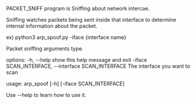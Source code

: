 PACKET_SNIFF program is Sniffing about network intercae.

Sniffing watches packets being sent inside that interface to determine internal information about the packet.

ex) python3 arp_spoof.py -iface {interface name}

Packet sniffing arguments type.

options:
  -h, --help            show this help message and exit
  -iface SCAN_INTERFACE, --interface SCAN_INTERFACE
                        The interface you want to scan



usage: arp_spoof [-h] [-iface SCAN_INTERFACE]

Use --help to learn how to use it.

